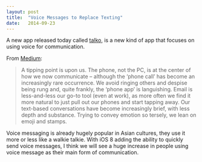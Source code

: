 ```yaml
---
layout: post
title:  "Voice Messages to Replace Texting"
date:   2014-09-23
---
```


A new app released today called [talko](http://www.talko.com), is a new kind of app that focuses on using voice for communication. 


From [Medium](https://medium.com/talko-team-talk-share-do/welcome-to-talko-9e6ed73d7002?source=latest&):
>A tipping point is upon us. The phone, not the PC, is at the center of how we now communicate – although the ‘phone call’ has become an increasingly rare occurrence. We avoid ringing others and despise being rung and, quite frankly, the ‘phone app’ is languishing. Email is less-and-less our go-to tool (even at work), as more often we find it more natural to just pull out our phones and start tapping away. Our text-based conversations have become increasingly brief, with less depth and substance. Trying to convey emotion so tersely, we lean on emoji and stamps.

 Voice messaging is already hugely popular in Asian cultures, they use it more or less like a walkie talkie. With iOS 8 adding the ability to quickly send voice messages, I think we will see a huge increase in people using voice message as their main form of communication.